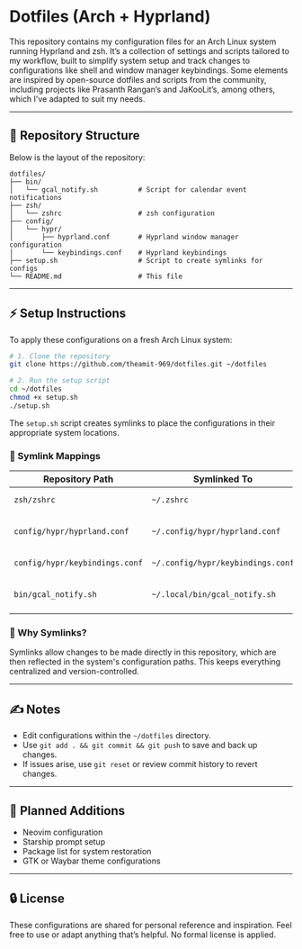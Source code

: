 # Dotfiles (Arch + Hyprland)

This repository contains my configuration files for an Arch Linux system running Hyprland and zsh. It’s a collection of settings and scripts tailored to my workflow, built to simplify system setup and track changes to configurations like shell and window manager keybindings. Some elements are inspired by open-source dotfiles and scripts from the community, including projects like Prasanth Rangan’s and JaKooLit’s, among others, which I’ve adapted to suit my needs.

---

## 📂 Repository Structure

Below is the layout of the repository:

```
dotfiles/
├── bin/
│   └── gcal_notify.sh          # Script for calendar event notifications
├── zsh/
│   └── zshrc                   # zsh configuration
├── config/
│   └── hypr/
│       ├── hyprland.conf       # Hyprland window manager configuration
│       └── keybindings.conf    # Hyprland keybindings
├── setup.sh                    # Script to create symlinks for configs
└── README.md                   # This file
```

---

## ⚡ Setup Instructions

To apply these configurations on a fresh Arch Linux system:

```bash
# 1. Clone the repository
git clone https://github.com/theamit-969/dotfiles.git ~/dotfiles

# 2. Run the setup script
cd ~/dotfiles
chmod +x setup.sh
./setup.sh
```

The `setup.sh` script creates symlinks to place the configurations in their appropriate system locations.

### 🔗 Symlink Mappings

| Repository Path                    | Symlinked To                          | Purpose                       |
|------------------------------------|---------------------------------------|-------------------------------|
| `zsh/zshrc`                        | `~/.zshrc`                            | zsh configuration             |
| `config/hypr/hyprland.conf`        | `~/.config/hypr/hyprland.conf`        | Hyprland main configuration   |
| `config/hypr/keybindings.conf`     | `~/.config/hypr/keybindings.conf`     | Hyprland keybindings          |
| `bin/gcal_notify.sh`               | `~/.local/bin/gcal_notify.sh`         | Calendar notification script  |

### 🧠 Why Symlinks?

Symlinks allow changes to be made directly in this repository, which are then reflected in the system's configuration paths. This keeps everything centralized and version-controlled.

---

## ✍️ Notes

- Edit configurations within the `~/dotfiles` directory.
- Use `git add . && git commit && git push` to save and back up changes.
- If issues arise, use `git reset` or review commit history to revert changes.

---

## 🚧 Planned Additions

- Neovim configuration
- Starship prompt setup
- Package list for system restoration
- GTK or Waybar theme configurations

---

## 🔒 License

These configurations are shared for personal reference and inspiration. Feel free to use or adapt anything that’s helpful. No formal license is applied.